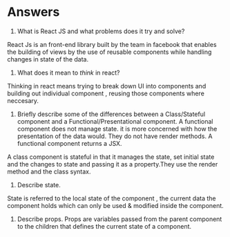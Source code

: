 # Answers

1.  What is React JS and what problems does it try and solve?

React Js is an front-end library built by the team in facebook that enables the building of views by the use of reusable components while handling changes in state of the data.

1.  What does it mean to _think_ in react?

Thinking in react means trying to break down UI into components and building out individual component , reusing those components where neccesary. 

1.  Briefly describe some of the differences between a Class/Stateful component and a Functional/Presentational component.
 A functional component does not manage state. it is more concerned with how the presentation of the data would. They do not have render methods. A functional component returns a JSX.

 A class component is stateful in that it manages the state, set initial state and the changes to state and passing it as a property.They use the render method and the class syntax.

1.  Describe state.

State is referred to the local state of the component , the current data the component holds which can only be used & modified inside the component.
1.  Describe props.
Props are variables passed from the parent component to the children that defines the current state of a component.
